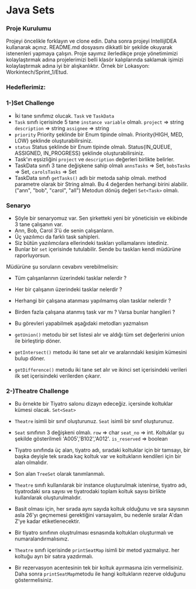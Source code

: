 #  Java Sets

### Proje Kurulumu

Projeyi öncelikle forklayın ve clone edin.
Daha sonra projeyi IntellijIDEA kullanarak açınız. README.md dosyasını dikkatli bir şekilde okuyarak istenenleri yapmaya çalışın.
Proje sayımız ilerledikçe proje yönetimimizi kolaylaştırmak adına projelerimizi belli klasör kalıplarında saklamak işimizi kolaylaştırmak adına iyi bir alışkanlıktır.
Örnek bir Lokasyon: Workintech/Sprint_1/Etud.

### Hedeflerimiz:

### 1-)Set Challenge

 * İki tane sınıfımız olucak. ```Task``` ve ```TaskData```
 * ```Task``` sınıfı içerisinde 5 tane ```instance variable``` olmalı. ```project``` => string ```description``` => string ```assignee``` => string
 * ```priority``` Priority şeklinde bir Enum tipinde olmalı. Priority{HIGH, MED, LOW} şeklinde oluşturabilirsiniz.
 * ```status``` Status şeklinde bir Enum tipinde olmalı. Status{IN_QUEUE, ASSIGNED, IN_PROGRESS} şeklinde oluşturabilirsiniz.
 * Task'ın eşsizliğini ```project``` ve ```description``` değerleri birlikte belirler.
 * TaskData sınıfı 3 tane değişkene sahip olmalı  ```annsTasks``` => Set<Task>, ```bobsTasks``` =>  Set<Task>, ```carolsTasks``` =>  Set<Task>
 * TaskData sınıfı ```getTasks()``` adlı bir metoda sahip olmalı. method parametre olarak bir String almalı. Bu 4 değerden herhangi birini alabilir. ("ann", "bob", "carol", "all") Metodun dönüş değeri ```Set<Task>``` olmalı.
 
### Senaryo

* Şöyle bir senaryomuz var. Sen şirketteki yeni bir yöneticisin ve ekibinde 3 tane çalışanın var.
* Ann, Bob, Carol 3'ü de senin çalışanların.
* Üç yazılımcı da farklı task sahipleri.
* Siz bütün yazılımcılara ellerindeki taskları yollamalarını istediniz.
* Bunlar bir ```set``` içerisinde tutulabilir. Sende bu taskları kendi müdürüne raporluyorsun.

 Müdürüne şu soruların cevabını verebilmelisin:
* Tüm çalışanlarının üzerindeki tasklar nelerdir ?
* Her bir çalışanın üzerindeki tasklar nelerdir ?
* Herhangi bir çalışana atanması yapılmamış olan tasklar nelerdir ?
* Birden fazla çalışana atanmış task var mı ? Varsa bunlar hangileri ?

* Bu görevleri yapabilmek aşağıdaki metodları yazmalısın
* ```getUnion()``` metodu bir set listesi alır ve aldığı tüm set değerlerini union ile birleştirip döner.
* ```getIntersect()``` metodu iki tane set alır ve aralarındaki kesişim kümesini bulup döner.
* ```getDifference()``` metodu iki tane set alır ve ikinci set içerisindeki verileri ilk set içerisindeki verilerden çıkarır.

### 2-)Theatre Challenge

* Bu örnekte bir Tiyatro salonu dizayn edeceğiz. içersinde koltuklar kümesi olacak. ```Set<Seat>```
* ```Theatre``` isimli bir sınıf oluşturunuz. ```Seat``` isimli bir sınıf oluşturunuz.
* ```Seat``` sınıfının 3 değişkeni olmalı. ```row``` => char ```seat_no``` => int. Koltuklar şu şekilde gösterilmeli 'A005','B102','A012'. ```is_reserved``` => boolean
* Tiyatro sınıfında üç alan, tiyatro adı, sıradaki koltuklar için bir tamsayı, bir başka deyişle tek sırada kaç koltuk var ve koltukların kendileri için bir alan olmalıdır.
* Son alan ```TreeSet``` olarak tanımlanmalı.
* ```Theatre``` sınıfı kullanılarak bir instance oluşturulmak istenirse, tiyatro adı, tiyatrodaki sıra sayısı ve tiyatrodaki toplam koltuk sayısı birlikte kullanılarak oluşturulmalıdır.
* Basit olması için, her sırada aynı sayıda koltuk olduğunu ve sıra sayısının asla 26'yı geçmemesi gerektiğini varsayalım, bu nedenle sıralar A'dan Z'ye kadar etiketlenecektir.

* Bir tiyatro sınıfının oluştrulması esnasında koltukları oluşturmalı ve numaralandırmalısınız.
* ```Theatre``` sınıfı içerisinde ```printSeatMap``` isimli bir metod yazmalıyız. her koltuğu ayrı bir satıra yazdırmalı.
* Bir rezervasyon acentesinin tek bir koltuk ayırmasına izin vermelisiniz. Daha sonra ```printSeatMap```metodu ile hangi koltukların rezerve olduğunu göstermelisiniz.
